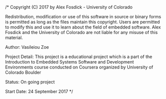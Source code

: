 /* Copyright (C) 2017 by Alex Fosdick - University of Colorado

Redistribution, modification or use of this software in source or binary forms is permitted as long as the files maintain this copyright. Users are permitted to modify this and use it to learn about the field of embedded software. Alex Fosdick and the University of Colorado are not liable for any misuse of this material.

Author: Vasileiou Zoe

Project Detail: This project is a educational project which is a part of the Introduction to Embedded Systems Software and Development Environments course conducted on Coursera organized by University of Colorado Boulder

Status: On going project

Start Date: 24 September 2017  */
